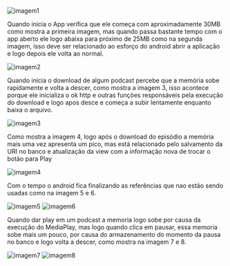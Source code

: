 ![imagem1](https://github.com/IsaacDouglas/exercicio-podcast/tree/master/imagens/imagem1.png)

Quando inicia o App verifica que ele começa com aproximadamente 30MB como mostra a primeira imagem, mas quando passa bastante tempo com o app aberto ele logo abaixa para próximo de 25MB como na segunda imagem, isso deve ser relacionado ao esforço do android abrir a aplicação e logo depois ele volta ao normal.

![imagem2](https://github.com/IsaacDouglas/exercicio-podcast/tree/master/imagens/imagem2.png)

Quando inicia o download de algum podcast percebe que a memória sobe rapidamente e volta a descer, como mostra a imagem 3, isso acontece porque ele inicializa o ok http e outras funções responsáveis pela execução do download e logo apos desce e começa a subir lentamente enquanto baixa o arquivo.

![imagem3](https://github.com/IsaacDouglas/exercicio-podcast/tree/master/imagens/imagem3.png)

Como mostra a imagem 4, logo após o download do episódio a memória mais uma vez apresenta um pico, mas está relacionado pelo salvamento da URI no banco e atualização da view com a informação nova de trocar o botão para Play

![imagem4](https://github.com/IsaacDouglas/exercicio-podcast/tree/master/imagens/imagem4.png)

Com o tempo o android fica finalizando as referências que nao estão sendo usadas como na imagem 5 e 6.

![imagem5](https://github.com/IsaacDouglas/exercicio-podcast/tree/master/imagens/imagem5.png)
![imagem6](https://github.com/IsaacDouglas/exercicio-podcast/tree/master/imagens/imagem6.png)

Quando dar play em um podcast a memoria logo sobe por causa da execução do MediaPlay, mas logo quando clica em pausar, essa memoria sobe mais um pouco, por causa do armazenamento do momento da pausa no banco e logo volta a descer, como mostra na imagem 7 e 8.

![imagem7](https://github.com/IsaacDouglas/exercicio-podcast/tree/master/imagens/imagem7.png)
![imagem8](https://github.com/IsaacDouglas/exercicio-podcast/tree/master/imagens/imagem8.png)
